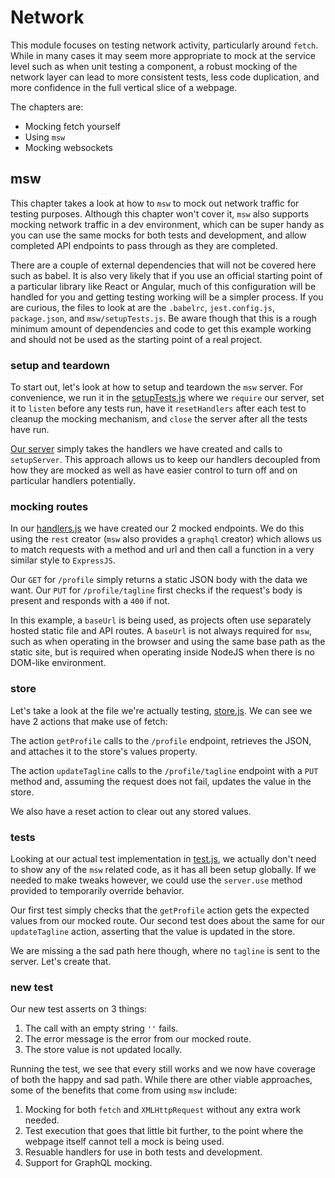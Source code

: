 # Network

This module focuses on testing network activity, particularly around `fetch`. While in many cases it may
seem more appropriate to mock at the service level such as when unit testing a component, a robust mocking
of the network layer can lead to more consistent tests, less code duplication, and more confidence in the
full vertical slice of a webpage.

The chapters are:
 - Mocking fetch yourself
 - Using `msw`
 - Mocking websockets

## msw

This chapter takes a look at how to `msw` to mock out network traffic for testing purposes. Although this chapter won't cover it,
`msw` also supports mocking network traffic in a dev environment, which can be super handy as you can use the same mocks for
both tests and development, and allow completed API endpoints to pass through as they are completed.

There are a couple of external dependencies that will not be covered here such as babel. It is also very likely that if you use an
official starting point of a particular library like React or Angular, much of this configuration will be handled for you and
getting testing working will be a simpler process. If you are curious, the files to look at are the `.babelrc`, `jest.config.js`,
`package.json`, and `msw/setupTests.js`. Be aware though that this is a rough minimum amount of dependencies and code to get
this example working and should not be used as the starting point of a real project.

### setup and teardown

To start out, let's look at how to setup and teardown the `msw` server. For convenience, we
run it in the [setupTests.js](/Network/msw/setupTests.js#L5-9) where we `require` our server, set it to
`listen` before any tests run, have it `resetHandlers` after each test to cleanup the mocking mechanism,
and `close` the server after all the tests have run.

[Our server](/Network/msw/server.js#L1-5) simply takes the handlers we have created and calls to
`setupServer`. This approach allows us to keep our handlers decoupled from how they are mocked as well as
have easier control to turn off and on particular handlers potentially.

### mocking routes

In our [handlers.js](/Network/msw/handlers.js#L1-24) we have created our 2 mocked endpoints. We do this using the
`rest` creator (`msw` also provides a `graphql` creator) which allows us to match requests with a method and url
and then call a function in a very similar style to `ExpressJS`.

Our `GET` for `/profile` simply returns a static JSON body with the data we want. Our `PUT` for `/profile/tagline`
first checks if the request's body is present and responds with a `400` if not.

In this example, a `baseUrl` is being used, as projects often use separately hosted static file and API routes. A
`baseUrl` is not always required for `msw`, such as when operating in the browser and using the same base path as
the static site, but is required when operating inside NodeJS when there is no DOM-like environment.

### store

Let's take a look at the file we're actually testing, [store.js](/Network/msw/store.js#L4-32). We can see we have 2 actions that make use of fetch:

The action `getProfile` calls to the `/profile` endpoint, retrieves the JSON, and attaches it to the store's values property.

The action `updateTagline` calls to the `/profile/tagline` endpoint with a `PUT` method and, assuming the request does not fail, updates the value in the store.

We also have a reset action to clear out any stored values.

### tests

Looking at our actual test implementation in [test.js](/Network/msw/test.js#L3-21), we actually don't need to show
any of the `msw` related code, as it has all been setup globally. If we needed to make tweaks however, we could use
the `server.use` method provided to temporarily override behavior.

Our first test simply checks that the `getProfile` action gets the expected values from our mocked route. Our second
test does about the same for our `updateTagline` action, asserting that the value is updated in the store.

We are missing a the sad path here though, where no `tagline` is sent to the server. Let's create that.

### new test

Our new test asserts on 3 things:

1) The call with an empty string `''` fails.
2) The error message is the error from our mocked route.
3) The store value is not updated locally.

Running the test, we see that every still works and we now have coverage of both the happy and sad path.
While there are other viable approaches, some of the benefits that come from using `msw` include:

1) Mocking for both `fetch` and `XMLHttpRequest` without any extra work needed.
2) Test execution that goes that little bit further, to the point where the webpage itself cannot tell a mock is being used.
3) Resuable handlers for use in both tests and development.
4) Support for GraphQL mocking.
